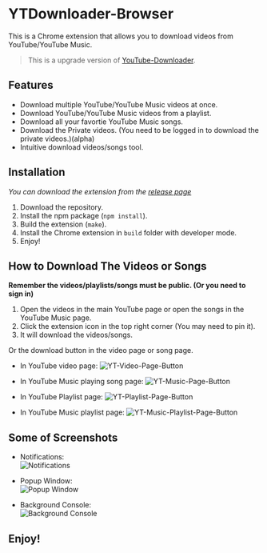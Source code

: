 # YTDownloader-Browser

This is a Chrome extension that allows you to download videos from YouTube/YouTube Music.

> This is a upgrade version of [YouTube-Downloader](https://github.com/000hen/YouTube-Downloader).

## Features

 * Download multiple YouTube/YouTube Music videos at once.
 * Download YouTube/YouTube Music videos from a playlist.
 * Download all your favortie YouTube Music songs.
 * Download the Private videos. (You need to be logged in to download the private videos.)(alpha)
 * Intuitive download videos/songs tool.

## Installation

_You can download the extension from the [release page](https://github.com/000hen/YTDownloader-Browser/releases/latest)_

 1. Download the repository.
 2. Install the npm package (`npm install`).
 3. Build the extension (`make`).
 4. Install the Chrome extension in `build` folder with developer mode.
 5. Enjoy!

## How to Download The Videos or Songs

**Remember the videos/playlists/songs must be public. (Or you need to sign in)**

 1. Open the videos in the main YouTube page or open the songs in the YouTube Music page.
 2. Click the extension icon in the top right corner (You may need to pin it).
 3. It will download the videos/songs.

Or the download button in the video page or song page.
 
 * In YouTube video page:
 ![YT-Video-Page-Button](https://cdn.discordapp.com/attachments/698551378745884835/916841755490545744/unknown.png)

 * In YouTube Music playing song page:
 ![YT-Music-Page-Button](https://cdn.discordapp.com/attachments/698551378745884835/916842535563956244/unknown.png)

 * In YouTube Playlist page:
 ![YT-Playlist-Page-Button](https://cdn.discordapp.com/attachments/698551378745884835/916842441536053248/unknown.png)

 * In YouTube Music playlist page:
 ![YT-Music-Playlist-Page-Button](https://cdn.discordapp.com/attachments/698551378745884835/916842636751556608/unknown.png)

## Some of Screenshots

 * Notifications:  
 ![Notifications](https://cdn.discordapp.com/attachments/698551378745884835/951779185557377054/unknown.png)

 * Popup Window:  
 ![Popup Window](https://cdn.discordapp.com/attachments/698551378745884835/951785505090064414/unknown.png)

 * Background Console:  
 ![Background Console](https://cdn.discordapp.com/attachments/698551378745884835/951785721969147924/unknown.png)

## Enjoy!